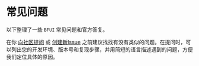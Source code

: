 # 常见问题

以下整理了一些 `BFUI` 常见问题和官方答复。

在你 [向社区提问](https://support.qq.com/products/417041/) 或 [创建新Issue](https://github.com/BF-Teams/bfui-vue) 之前建议找找有没有类似的问题。在提问时，可以列出您的开发环境、版本号和复现步骤，并用简短的语言描述遇到的问题，方便我们定位具体的原因。
